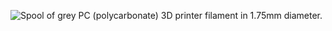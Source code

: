 ﻿![Spool of grey PC (polycarbonate) 3D printer filament in 1.75mm diameter.](https://m.media-amazon.com/images/I/612FzBWQFHL._AC_.jpg)
